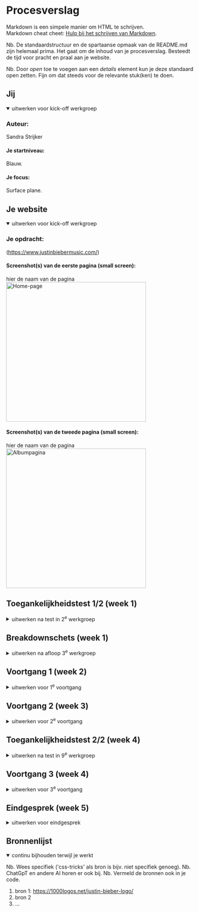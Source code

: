 # Procesverslag
Markdown is een simpele manier om HTML te schrijven.  
Markdown cheat cheet: [Hulp bij het schrijven van Markdown](https://github.com/adam-p/markdown-here/wiki/Markdown-Cheatsheet).

Nb. De standaardstructuur en de spartaanse opmaak van de README.md zijn helemaal prima. Het gaat om de inhoud van je procesverslag. Besteedt de tijd voor pracht en praal aan je website.

Nb. Door *open* toe te voegen aan een *details* element kun je deze standaard open zetten. Fijn om dat steeds voor de relevante stuk(ken) te doen.





## Jij

<details open>
  <summary>uitwerken voor kick-off werkgroep</summary>

  ### Auteur:
  Sandra Strijker

  #### Je startniveau:
  Blauw.

  #### Je focus:
  Surface plane.
 
</details>





## Je website

<details open>
  <summary>uitwerken voor kick-off werkgroep</summary>

  ### Je opdracht:
  (https://www.justinbiebermusic.com/)

  #### Screenshot(s) van de eerste pagina (small screen): 
  hier de naam van de pagina  
  <img src="readme-images/justin-bieber-music.jpg" width="375px" alt="Home-page">

  #### Screenshot(s) van de tweede pagina (small screen):
  hier de naam van de pagina  
  <img src="readme-images/Album-pagina.JPG" width="375px" alt="Albumpagina">
 
</details>



## Toegankelijkheidstest 1/2 (week 1)

<details>
  <summary>uitwerken na test in 2<sup>e</sup> werkgroep</summary>

  ### Bevindingen
  Lijst met je bevindingen die in de test naar voren kwamen:

  >>>>>>>>>>>TEST Screenreader

  •	h1 is niet uniek en omvat opzich wel de inhoud van de eerste pagina maar onvoldoende.
  •	Er is een link 'Listen to Honest' achter de image op de eerste pagina maar deze kan je niet aanklikken zonder de tab toets te gebruiken.

>>>>>>>>>>>>>TEST WCAG checklist

  CONTENT
  •	Songtitels worden meevertaald wanneer de taal wordt aangepast.
  •	Stream/download mag specifieker met een aria label en er moet worden aangegeven dat je naar een niewue pagina wordt geleid. (opent in nieuw venster)
  •	Bekijk alles is te vaag en moet met een aria label worden gekenmerkt.
  •	Alleen de term newsletter is wat kort. Kan wellicht beter worden aangemerkt als schrijf je in voor de nieuwsbrief met een aria label.

  GLOBAL CODE
  •	Er zijn 3 fouten in de code en veel waarschuwingen.
  
  KEYBOARD
  •	De visuele focus van de tab is minimaal en weinig opvallend.
  •	Keyboard focus en visuele layout kloppen niet helemaal. De volgorde van de carousel klopt ook niet helemaal. Eerst kan je op verder dan door alles heen en dan terug.
  •	h2 staat onderaan de pagina en komt visueel na de eerste h3.

  MOBILE AND TOUCH
  Landscape mode op telefoon> nav is te lang. 

  HEADINGS
  •	h1 is niet uniek (het logo is de h1).

  LISTS
  •	Voor de Carousel is geen ul gebruikt. Moet dat? !!!!!!!!!!!!!!!!!!!!!!!!!!!!!!!!!!!!!!!!!!!!!!!!!!!!!!!!!

  IMAGES
  •	Niet alle afbeeldingen hebben een goede alt-tekst met tekst die ook op ed afbeelding staat.

  MEDIA (VIDEO en AUDIO)
  •	Er is geen transcriptie en makkelijk toegankelijk en zichtbaar  maken.  

  CONTROLS<<<>>>
  •	Geen href bij sommige links maar een #
  •	Geen type=’’button’’ bij sommige buttons
  •	Onclick ipv button of a (submit form) 
  •	De footer links hebben wel onderstreping bij hover state, maar BEKIJK ALLES en STREAM/DOWNLOAD niet.
  •	STREAM/DOWNLOAD> onduidelijk dat er een nieuwe pagina wordt geopend voor mensen (met? en) zonder beperking.
  •	Buttons in Carousel zijn niet genoeg herkenbaar als button.

  APPEARANCE
  •	Er is geen verschil tussen donkere en lichte modus. Wat moet ik hiermee!!!!!!??????
  •	Animatie effecten besturingssysteem aan of uitzetten heeft geen verschil op de website.
  •	Tekengrootte 200%> STREAM/DOWNLOAD overlapt elkaar wel op de homepagina maar op de albumpagina niet.
  •	High-contrast wordt wel ondersteund maar de SM iconen hebben amper contrast op de albumpagina.

  ANIMATIES
  •	Kan niks vinden over de media query prefers reduced motion. Ik snap ook niet wat ermee bedoeld wordt en wat je zou moeten doen als het er is. !!!!!!!!!!!!!!!!!!!!!!!!!!!!!!!!!!!!!!!!!!!!!!
  •	Er is geen backgroundvideo
  •	Animaties flitsen niet maar bewegen wel.

  COLOR CONTRAST
  •	de h2's hebben een te laag contrast en voldoen niet aan de regel van 3:1 contrastverhouding.
  •	Ik kan geen custom ::selection colors vinden (voldoende contrast?) !!!!!!!!!!!!!!!!!!!!!!!!!!!!!!!!!!!!!!!!!!!!!!!!!

  KLEURENBLINDHEID
  •	Opvallend: De kleuren van de hoverstate van de navigatie worden grijs in plaats van rood bij kleurenblindheid voor de kleur rood.

</details>



## Breakdownschets (week 1)

<details>
  <summary>uitwerken na afloop 3<sup>e</sup> werkgroep</summary>

  ### de hele pagina: 
  <img src="readme-images/breakdownschets-homepage.jpg" width="375px" alt="breakdown van de hele pagina">

  ### de tweede pagina: 
  <img src="readme-images/breakdownschets-albumpagina.jpg" width="375px" alt="breakdown van de hele pagina">

  ### dynamisch deel (Menu): 
  <img src="readme-images/dynamisch-deel-1-menu-breakdownschets.png" width="375px" alt="breakdown van het menu">

  ### wellicht nog een dynamisch deel (Carousel): 
  <img src="readme-images/dynamisch-deel-2-carousel-breakdownschets.jpg" width="375px" alt="breakdown van de carousel">

  ### wellicht nog een dynamisch deel (Formulier): 
  <img src="readme-images/dynamisch-deel-3-formulier-breakdownschets.jpg" width="375px" alt="breakdown van het formulier">

</details>





## Voortgang 1 (week 2)

<details>
  <summary>uitwerken voor 1<sup>e</sup> voortgang</summary>

  ### Stand van zaken
  hier dit ging goed & dit was lastig (neem ook screenshots op van delen van je website en code)

  Dit ging goed:
  •	Het globaal opdelen van de html (breakdownschets)
  •	Het benoemen van de secties, kopjes en content als elementen

  Dit ging niet goed:
  •	De attributen (aria-labels ed) benoemen.
  •	Alle content van de website halen en downloaden en organiseren.
  •	Ik zou graag een schema willen van welke dynamische delen ik uiteindelijk wil doen.
  •	Een planning
  •	De kleuren aanmaken


  ### Agenda voor meeting
  Vragen:
  - Moet er een p om mijn date/time element?
  - Carousel opbouw?
  - Kan ik ergens anders op focussen in plaats van op de buttons onderaan de carousel en dit doen met spans want ik ben bang dat ik met de carousel, animaties en hamburgermenu al mn handen vol heb.
  - De volgorde van de header elementen goed?
  - Listen to Honest h2
  - Wel of geen aria label bij view all?
  - Welke onderdelen wel en welke onderdelen niet maken
  - Moet de section wel of geen aria label? moet dit consistent?
  - Moet de website nagemaakt worden ondanks dat ik denkdat sommige ontwerpkeuzes beter konden? Bv. Newsletter wordt afgesneden en dat is fixed responsiveness.
  - Moeten we rekening houden met fluid design, fixed design en adaptive design?
  - kloppen bovenstaande media queries?
  - SM iconen nav?
  - Moet ik een legend geven in het formulier?
  - KLopt dit?
          Media query

          /* Telefoons */
          @media (max-width: 767px) {
          /* CSS voor telefoons */
          }

          /* Tablets */
          @media (min-width: 768px) and (max-width: 1024px) {
          /* CSS voor tablets */
          }

          /* Desktops */
          @media (min-width: 1025px) {
          /* CSS voor desktops */
          }

  ### Verslag van meeting
  hier na afloop snel de uitkomsten van de meeting vastleggen

>>>Opmerkingen:
  - H1 geen a op de eerste pagina. H1 ook aria label geven, omdat het een h1 is zonder tekst, maar met een afbeelding.
  - Video element bevat een width en height omdat dan al meteen de juiste hoogte en breedte kunnen worden ongenomen.
  - Video element kan een poster attribuut bevatten (soort thumbnail)
  - Attribuut >Aria-current=''page''< op de actieve pagina (li) in ed navigatie zetten. Dit doe je voor elke pagina op het li dat actief is. In de CSS spreek je dit aan als: a[attribuut]
  - Span kan je gebruiken voor een inline stukje tekst wat apart betekenis moet krijgen.
  - Articles staan op zichzelf en kunnen worden hergeberuik.
  - q element is voor een quote en dan plaats je ook '' ''.
  - pre element is er zodat als je tekst op een nieuwe pagina doet dat de witruimte ertoe doet en het zo onder elkaar komt te staan.
  - Time moet in een p!
  - In de carousel moeten onderaan a tjes en de li moeten allemaal een eigen id hebben om aan te kunnen spreken. 


>>>Zelf uitzoeken a.d.v. feedback:
  - Wanneer br (en geen pre of p)?
  br is inline en gebruik je binnen een p om tekst op een nieuwe regel te laten beginnen zoals bij een handtekening onderaan aan mail. Pre wordt gebruikt voor kunst en behoudt witruimte. Het is een blokelement en wordt herkend als kunst. https://chatgpt.com/c/66df49ba-dbac-8005-983e-56c3c8a2903a
  - Waarom een a en geen button bij de carousel dots?

>>>Beantwoorde vragen:
  - Moet er een p om het date/time element?
  Antwoord: ja want date/time is inline en in feite is het een p met een date/time erin.
  - Hoe is de carousel opgebouwd?
  Antwoord:
  Ul>li (met id's)>h3, img, p, a
  buttons eronder
  a a a a a a a a a a a
  - Wat is de volgorde van de header elementen?
  Antwoord: H1, button, nav is een goede volgorde

>>>Niet kunnen vragen:
  - Moet er altijd een p element om het time element, want Chat GPT zegt van niet (zie heironder) en ik snap niet waarom het semantisch wel zou moeten.
  Antwoord Chat GPT (https://chatgpt.com/c/66df49ba-dbac-8005-983e-56c3c8a2903a):
  Inline-element: Het <time>-element gedraagt zich inline, net als andere tekst, en kan binnen een <p> gebruikt worden, maar dat hoeft niet.
  Keuze afhankelijk van context: Als de datum onderdeel is van een tekst, gebruik je het binnen een <p>. Als de datum zelfstandig is, kun je het zonder aanvullende tags gebruiken.
  --> wat ChatGPT zegt klopt --> een losse datum alleen is vaak wel ambigu 

  - Ik snap h2 ''Listen to Honest'' niet op de officiele website. Deze staat achter de afbeelding, maar je kan niet op de afbeelding klikken. Via tab kan je hierheen navigeren en als je op enter klikt dan wordt je doorgestuurd naar een website, maar je kan niet op de afbeelding zelf klikken. Waarom?
  --> ja een aria label - als je alleen het linkje hoort weet je niet waar "all" op slaat

  - Wel of geen aria label bij view all? (want de link bevind zich in de desbetreffende sectie/je kan aan de context zien wat het moet zijn)

  - Op welke onderdelen kan ik me het beste als eerst focussen en welke daarna en welke niet? (te moeilijk). Is alles haalbaar?

  - Zal ik het menu, form of carousel uitwerken?
  --> dingen die verschillend zijn uitwerken
  --> dingen die interessant zijn uitwerken
  --> tot de tijd op is

  - Is een form een dynamisch deel?
  --> als het form wat doet wel

  - Kan ik ergens anders op focussen in plaats van op de links onderaan de carousel want ik ben bang dat ik met de carousel, animaties en hamburgermenu al mn handen vol heb.

  - Chat GPT zegt dat die dots onderaan de carousel eigenlijk buttons zijn:
 
  --> ChatGPT heeft geen gelijk (en links zijn ook nog makkelijker qua code :)
  
  --> ChatGPT kijkt naar wat er in het verleden gemaakt is. Heel veel websites zitten niet zo goed in elkaar. Dat is voor ChatGPT de werkelijkheid. Dus altijd kritisch zijn wat ChatGPT tegen je zegt (dat ben je overigens 👍).
  
  Nb. code die ja van ChatGPT overneemt telt niet mee als eigen werk. Zorg dat je je bronnen in je code vermeldt.

  - Moet de section wel of geen aria label? moet dit consistent?
  --> alleen een aria-label als er geen heading is --> maar dan nog liever een heading toevoegen en die toegankelijk verstoppen
  --> dus nee dat hoeft niet consistent

  - Moet de website nagemaakt worden ondanks dat ik denk dat sommige ontwerpkeuzes beter konden? Bv. Newsletter wordt afgesneden en dat is fixed responsiveness.
  --> Je moet de website beter maken

  - Moeten we rekening houden met fluid design, fixed design en adaptive design?
  --> fluid design --> yeah
  --> fixed design --> bah
  --> adaptive design --> mwah

  - Moet ik een legend geven in het formulier?
  Ja, je kunt een <fieldset> gebruiken zonder een <legend>-element en in plaats daarvan een ARIA-label gebruiken om de toegankelijkheid te verbeteren. Het <legend>-element wordt echter aanbevolen omdat het standaard ondersteunt wordt door schermlezers en browsers om de context van de velden te verduidelijken. Maar als je om welke reden dan ook geen <legend> wilt gebruiken, kun je een ARIA-label toevoegen voor toegankelijkheid.
  https://chatgpt.com/c/66e4268f-aa78-8005-a9af-4c22c7f4dffb
  --> zelfde als voor sections en heading --> een legend toevoegen (en eventueel toegankelijk verstoppen)

  - Klopt de html code in mijn formulier zo?

  - Kloppen onderstaande media queries?
  --> nee
  --> van klein naar groot werken (mobile first) --> wel min-width --> geen max-width
  -->en ook niet denken in devices --> fluid design is een continuüm
    /* Telefoons */
    @media (max-width: 767px) {
    /* CSS voor telefoons */
    }

    /* Tablets */
    @media (min-width: 768px) and (max-width: 1024px) {
    /* CSS voor tablets */
    }

    /* Desktops */
    @media (min-width: 1025px) {
    /* CSS voor desktops */
    }


</details>

## Voortgang 2 (week 3)

<details>
  <summary>uitwerken voor 2<sup>e</sup> voortgang</summary>

  ### Stand van zaken
  hier dit ging goed & dit was lastig (neem ook screenshots op van delen van je website en code)
  
  Wat ging er goed:
  - Ik ben verder gekomen met de carousel, want ik heb een schets gemaakt, een div toegevoegd aan de html en een beginnetje gemaakt met de css.
  img

  Wat ging er niet goed:
  - Ik heb verder gewerkt aan het huiswerk maar daardoor niet veel tijd gehad voor de website. 
  - Ik had moeite met het definieren van het grid. 
  - Ik heb moeite met de boxen.

  <img src="/readme-images/schets-carousel1.png" width="375px" alt="Schets van de carousel">
  <img src="/readme-images/schets-carousel2.jpg" width="375px" alt="Schets van de carousel">
  <img src="/readme-images/carousel-grid-flex.png" width="375px" alt="Schets van de carousel">
  <img src="/readme-images/definieren-carousel.jpg" width="375px" alt="Schets van de carousel">


  ### Agenda voor meeting
  samen met je groepje opstellen

  - Definieren grid en div?
  - Ik snap h2 ''Listen to Honest'' niet op de officiele website. Deze staat achter de afbeelding, maar je kan niet op de afbeelding klikken. Via   tab kan je hierheen navigeren en als je op enter klikt dan wordt je doorgestuurd naar een website, maar je kan niet op de afbeelding zelf klikken. Waarom?
  - Hoe weet je bij welke schermgrootte een media-query nodig is?
  - Zijn het bij mij twee losse navs in de header of 1 nav met twee uls zoals ik nu heb? 



  ### Verslag van meeting
  hier na afloop snel de uitkomsten van de meeting vastleggen

Wat heb ik geleerd?
  - Buttons zijn voor acties en a is voor navigatie naar andere pagina of naar een ander deel/sectie op de pagina, zoals bij een carousel. Buttons zijn dus niet voor navigatie!!!
  - Voor een header kan je flexbox gebruiken of grid. Het voordeel van grid is dat je het logo altijd in het midden kunt houden bij het verbreden van het scherm en het voordeel van flexbox is dat je minder regels nodig hebt.  
  - Bij een svg kan je de kleur veranderen door de kleur van de stroke te veranderen. De binnenkant is fill. Geen color, dat is bij tekst en blockelementen. Je kan hier achter komen door in de browser te inspecteren en in de css bij de inspector te spelen met de kleuren van verschillende properties. Zo kan je erachter komen welke propertie je aan moet spreken.
  - Gebruik GEEN telefoon/desktop modus tijdens het maken van je website. Hier zitten wat bugs in. Druk op het blauwe icoontje.
  - Als je in een keer iets onder elkaar wil> parent grid
    Als je in een keer iets naast elkaar wil> parent flex
  - Overflow: hidden en visable
  - overflow: visable is default.
  - overflow: hidden zorg ervoor dat niks buiten het scherm valt


</details>





## Toegankelijkheidstest 2/2 (week 4)

<details>
  <summary>uitwerken na test in 9<sup>e</sup> werkgroep</summary>

  ### Bevindingen
  Lijst met je bevindingen die in de test naar voren kwamen (geef ook aan wat er verbeterd is):

</details>





## Voortgang 3 (week 4)

<details>
  <summary>uitwerken voor 3<sup>e</sup> voortgang</summary>

  ### Stand van zaken
  hier dit ging goed & dit was lastig (neem ook screenshots op van delen van je website en code)

  Wat ging goed: 
  - Het maken van een pijl: https://codepen.io/Sandra99/pen/KKOwyMw.
  - Het maken van een hamburgermenu dat verandert in een pijl met css en js: https://codepen.io/Sandra99/pen/eYqNmpe.
  - Het stylen van de header met het logo dat in het midden moet staan en groter en kleiner wordt (responsive) bij verschillende formaten.
  - Het maken van interactief en sticky maken de header mbv opdracht 2 van JS huiswerkopdracht, ondanks dat mijn code anders was genest dan het voorbeeld (voorbeeld:https://codepen.io/Sandra99/pen/gOVpYvX).
    <img src="/readme-images/JS-header-voortgang3.png" width="375px" alt="menu js">
    <img src="/readme-images/header-opmaak-voortgang3-deel1.png" width="375px" alt="menu css">
    <img src="/readme-images//header-opmaak-voortgang3-deel2.png" width="375px" alt="menu css">
    <img src="/readme-images//header-opmaak-voortgang3-deel3.png" width="375px" alt="@madia queries responsive">
  - Het maken van de radio buttons (a) in de navigatie van de carousel mbv chat gpt (https://codepen.io/Sandra99/pen/zYgxEZY).
  - Het stylen van het formulier ging grotendeels goed, behalve de checkboxes.

  Wat ging minder goed:
  - Het ontwerpen en bedenken van of ik grid of flexbox gebruik en welke propeties bij beide gebruikt kunnen worden.
  - Het effectief en logisch opstellen van de structuur op glabaal niveau qua padding/margin.
  - Het bedenken van hoe je het beste en met de minste code de website kan maken.
  Bedenken welke padding je nodig hebt en op welke elementen (section, body, main, form) ik padding/margin toevoeg om de afstanden op de website netjes te maken, welke afstanden nodig zijn en welke onderdelen meeschalen.
  - Bedenken hoe ik onderdelen laat meeschalen en welke eenheden ik gebruik.
  - De view all button met span erachter positioneren binnen het grid/flexbox aan de rechter kant is bij toeval gelukt maar ik vind het lastig om in te zien in welke context ik deze heb gestyled qua parent:flex/grid.
  - De video section is niet af net als de buttons van de carousel.
  - Het stylen van de checkboxes in het formulier
  - Ik had veel moeite met de header op mobiel niveau maar dit is denk ik goed gelukt.

  Mijn plan om dit goed te laten verlopen op volgorde van prioriteit:
  - Stukke onderdelen wil ik fixen: het logo op github en de submitbutton op github doen het niet, maar wel op de live server. Waar ligt dit aan? 
  - De buttons in de carousel werken maken met JS. Dit probeer ik nu nog te fixen en anders hulp vragen.
  - html tweede pagina maken en content toevoegen en CSS hiervan doen
  - Light dark mode toevoegen
  - surface plane: header hover onderdelen.
  - WCAG checklist checken
  - custom properties overal toepassen
  - De carousel wil ik (zo goed als het kan) perfect werkend maken. Dit gaat denk ik wel lukken dus dit ga ik zelf aanpakken.
  - De header responsive maken: zelf proberen

 
  
  - Het formulier is niet prachtig maar ziet er OK uit. Ik wil alleen vragen hoe ik de checkboxes fix, maar dit is geen topprioriteit.
  - De inputfields van email en country moeten ook nog gestyled, maar laat ik voor nu zitten omdat ik er niks aan heb gedaan en ik mn focus op andere delen wil leggen.
  - Meer content teovoegen aan de carousel als finisching touch.


  Wat ik al heb aan surface planen interactie: 
  - Werkende header. 
  - Zelf toegevoegd: hamburgermenu
  -  radio buttons navigatie carousel
  - hover over links
  - submit text-shadow interactie
  

  Wat nog kan gedaan worden home page:
  - pijl in carousel scalen
  - video border animatie
  - animatie zwart vlak video en fotos carousel
  - hover over stream/download en navigatie heading

  Wat nog kan gedaan worden album page:
  - albums hover zwart vlak
  - hover over stream/download en social navigatie

  Prioriteit surface plane:
  - animatie zwart vlak video en fotos carousel
  - hover over stream/download en navigatie heading
  - albums hover zwart vlak 

  Minste prioriteit
  - video section ivm andere onderdelen.

  Doen: dark-light mode

  Wat te doen voor een voldoende:
  - ‘Nette’ vanilla HTML, CSS en Javascript (check)
  - Diverse content - (check)
  - Min. 1 micro-interactie tot in detail (met JS) - (navragen)
  - Toegankelijk - WCAG checklist - (nog aflopen).
  - Professionele vormgeving (huisstijl, licht & donker thema (nog doen) en i.i.g. custom properties voor kleurtjes) 

  Voor Presentatie:
  - Weet hoe Screenreader werkt (windows)> on/off is CTRL + WINDOWS + ENTER. k voor links, h voor headings, getallen voor speciefieke headings, tab. Scan mode is met CAPS LOCK + spatie. 

  ### Agenda voor meeting
  Vragen:
  - werkt screenreader zo goed op small screen?
  - Is er een reflectie?
  - Is de heading die werkt minimaal 1 micro-interactie tot in detail (met JS)? Zo niet, is dat wel het geval met stream-download? Is dit lastig?
  - Stukke onderdelen wil ik fixen: het logo op github en de submitbutton op github doen het niet, maar wel op de live server. Waar ligt dit aan?
  - light-dark mode?
  - Wat wordt er bedoeld met Responsive voor small screens?
  - Hoeveel regels CSS is normaal?

  Extra vraag:
  - Checkboxes stylen? hoe kan je ze stylen zonder dat dit heel veel werk is?
  - planning checken.
  - Is share een h2, h3 of p en aria labeledby
  


  ### Verslag van meeting
  hier na afloop snel de uitkomsten van de meeting vastleggen

  Wat heb ik geleerd:
  - Hoe je een tabel maakt en dat daar rows in zitten tr en tds dat zis data dat de kolommen vormt. Table heading zet je erboven en dat vormt de heading van de kolommen dus niet de title van de tabel. De parents hiervan zijn thead en tbody.
  - Altijd kopjes voor screenreaders en zoekmachines. Dus de klasse visually hidden a11y  project toevoegen aan de html.
  - Writing mode: verticle-lr;
  - Inzoomen afbeelding> object-fit: cover
  - Plaatje: width:100% en height:100% zodat het plaatje het hele vakje (de li) opvult. Dus op de img> height, width, object cover. Het - - plaatje krijgt geen aspect ratio!!
  - Li> width en aspect-ratio geven. In plaats van aspect ratio kan je ook op een andere manier de hoogte en grootte bepalen. Bv met height of aspect ratio. Kijk gewoon naar parent en container.
  - Stel je wilt dat het verandert bij een andere schermgrootte dan media query en dn aspect ratio> andere verhouding (in mediaquery) dan verandert de groote en verhouding van het plaatje, wordt het opgevuld door het plaatje en zeg je object fit cover(niet in de media query).
  - Github about

  Beantwoorde vragen:
  - Stukke onderdelen wil ik fixen: het logo op github en de submitbutton op github doen het niet, maar wel op de live server. Waar ligt dit aan?
  > in de map images in Github zit een bestand met de verkeerde naam. Ik moet de bestandsnaam veranderen naar justin-bieber met kleine letters.
  - light-dark mode?
  > @media-query toevoegen met light darm mode.
  > Het kan ook als variabele worden toegevoegd boven in.
  - Checkboxes stylen? hoe kan je ze stylen zonder dat dit heel veel werk is?
  > het is veel werk. accent color is hetgene wat het minste werk is maar weinig mogelijkheden.
  - Is share een h2, h3 of p en aria labeledby?
  > nav met daarin h2 en ul.
</details>





## Eindgesprek (week 5)

<details>
  <summary>uitwerken voor eindgesprek</summary>

  ### Je uitkomst - karakteristiek screenshots:
  <img src="readme-images/dummy-plaatje.jpg" width="375px" alt="uitomst opdracht 1">


  ### Dit ging goed/Heb ik geleerd: 
  Korte omschrijving met plaatjes

  <img src="readme-images/dummy-plaatje.jpg" width="375px" alt="top">


  ### Dit was lastig/Is niet gelukt:
  Korte omschrijving met plaatjes

  <img src="readme-images/dummy-plaatje.jpg" width="375px" alt="bummer">
  Carousel:
  Als ik de screenreader gebruik en ik navigeer door de h3'tjes dan ligt de focus wel op het goede onderdeel maar de focus zit niet op de goede locatie. Dit is niet goed want mensen die slechtziend zijn willen wel precies zien welk deel het precies is dat wordt voorgelezen.
</details>





## Bronnenlijst

<details open>
  <summary>continu bijhouden terwijl je werkt</summary>

  Nb. Wees specifiek ('css-tricks' als bron is bijv. niet specifiek genoeg). 
  Nb. ChatGpT en andere AI horen er ook bij.
  Nb. Vermeld de bronnen ook in je code.

  1. bron 1: https://1000logos.net/justin-bieber-logo/
  2. bron 2
  3. ...

</details>